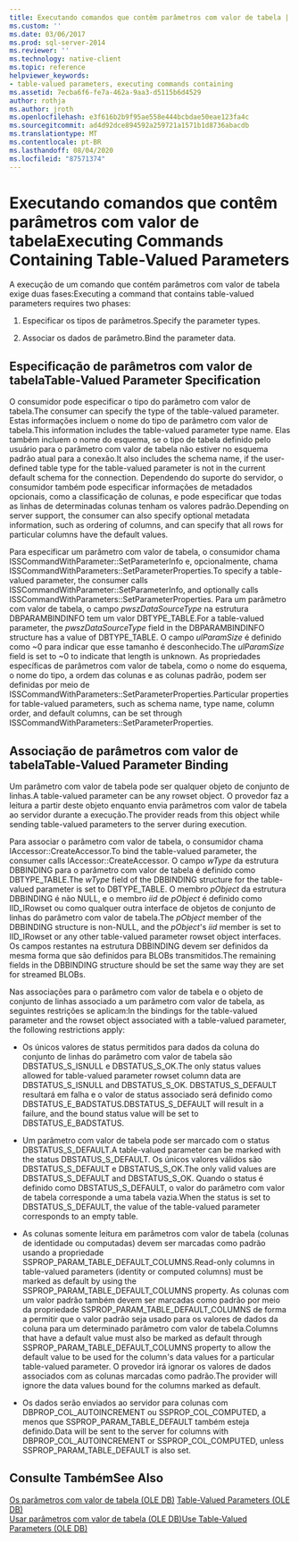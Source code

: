 ```yaml
---
title: Executando comandos que contêm parâmetros com valor de tabela | Microsoft Docs
ms.custom: ''
ms.date: 03/06/2017
ms.prod: sql-server-2014
ms.reviewer: ''
ms.technology: native-client
ms.topic: reference
helpviewer_keywords:
- table-valued parameters, executing commands containing
ms.assetid: 7ecba6f6-fe7a-462a-9aa3-d5115b6d4529
author: rothja
ms.author: jroth
ms.openlocfilehash: e3f616b2b9f95ae558e444bcbdae50eae123fa4c
ms.sourcegitcommit: ad4d92dce894592a259721a1571b1d8736abacdb
ms.translationtype: MT
ms.contentlocale: pt-BR
ms.lasthandoff: 08/04/2020
ms.locfileid: "87571374"
---
```

# <a name="executing-commands-containing-table-valued-parameters"></a><span data-ttu-id="fc48d-102">Executando comandos que contêm parâmetros com valor de tabela</span><span class="sxs-lookup"><span data-stu-id="fc48d-102">Executing Commands Containing Table-Valued Parameters</span></span>
  <span data-ttu-id="fc48d-103">A execução de um comando que contém parâmetros com valor de tabela exige duas fases:</span><span class="sxs-lookup"><span data-stu-id="fc48d-103">Executing a command that contains table-valued parameters requires two phases:</span></span>  
  
1.  <span data-ttu-id="fc48d-104">Especificar os tipos de parâmetros.</span><span class="sxs-lookup"><span data-stu-id="fc48d-104">Specify the parameter types.</span></span>  
  
2.  <span data-ttu-id="fc48d-105">Associar os dados de parâmetro.</span><span class="sxs-lookup"><span data-stu-id="fc48d-105">Bind the parameter data.</span></span>  
  
## <a name="table-valued-parameter-specification"></a><span data-ttu-id="fc48d-106">Especificação de parâmetros com valor de tabela</span><span class="sxs-lookup"><span data-stu-id="fc48d-106">Table-Valued Parameter Specification</span></span>  
 <span data-ttu-id="fc48d-107">O consumidor pode especificar o tipo do parâmetro com valor de tabela.</span><span class="sxs-lookup"><span data-stu-id="fc48d-107">The consumer can specify the type of the table-valued parameter.</span></span> <span data-ttu-id="fc48d-108">Estas informações incluem o nome do tipo de parâmetro com valor de tabela.</span><span class="sxs-lookup"><span data-stu-id="fc48d-108">This information includes the table-valued parameter type name.</span></span> <span data-ttu-id="fc48d-109">Elas também incluem o nome do esquema, se o tipo de tabela definido pelo usuário para o parâmetro com valor de tabela não estiver no esquema padrão atual para a conexão.</span><span class="sxs-lookup"><span data-stu-id="fc48d-109">It also includes the schema name, if the user-defined table type for the table-valued parameter is not in the current default schema for the connection.</span></span> <span data-ttu-id="fc48d-110">Dependendo do suporte do servidor, o consumidor também pode especificar informações de metadados opcionais, como a classificação de colunas, e pode especificar que todas as linhas de determinadas colunas tenham os valores padrão.</span><span class="sxs-lookup"><span data-stu-id="fc48d-110">Depending on server support, the consumer can also specify optional metadata information, such as ordering of columns, and can specify that all rows for particular columns have the default values.</span></span>  
  
 <span data-ttu-id="fc48d-111">Para especificar um parâmetro com valor de tabela, o consumidor chama ISSCommandWithParameter::SetParameterInfo e, opcionalmente, chama ISSCommandWithParameters::SetParameterProperties.</span><span class="sxs-lookup"><span data-stu-id="fc48d-111">To specify a table-valued parameter, the consumer calls ISSCommandWithParameter::SetParameterInfo, and optionally calls ISSCommandWithParameters::SetParameterProperties.</span></span> <span data-ttu-id="fc48d-112">Para um parâmetro com valor de tabela, o campo *pwszDataSourceType* na estrutura DBPARAMBINDINFO tem um valor DBTYPE_TABLE.</span><span class="sxs-lookup"><span data-stu-id="fc48d-112">For a table-valued parameter, the *pwszDataSourceType* field in the DBPARAMBINDINFO structure has a value of DBTYPE_TABLE.</span></span> <span data-ttu-id="fc48d-113">O campo *ulParamSize* é definido como ~0 para indicar que esse tamanho é desconhecido.</span><span class="sxs-lookup"><span data-stu-id="fc48d-113">The *ulParamSize* field is set to ~0 to indicate that length is unknown.</span></span> <span data-ttu-id="fc48d-114">As propriedades específicas de parâmetros com valor de tabela, como o nome do esquema, o nome do tipo, a ordem das colunas e as colunas padrão, podem ser definidas por meio de ISSCommandWithParameters::SetParameterProperties.</span><span class="sxs-lookup"><span data-stu-id="fc48d-114">Particular properties for table-valued parameters, such as schema name, type name, column order, and default columns, can be set through ISSCommandWithParameters::SetParameterProperties.</span></span>  
  
## <a name="table-valued-parameter-binding"></a><span data-ttu-id="fc48d-115">Associação de parâmetros com valor de tabela</span><span class="sxs-lookup"><span data-stu-id="fc48d-115">Table-Valued Parameter Binding</span></span>  
 <span data-ttu-id="fc48d-116">Um parâmetro com valor de tabela pode ser qualquer objeto de conjunto de linhas.</span><span class="sxs-lookup"><span data-stu-id="fc48d-116">A table-valued parameter can be any rowset object.</span></span> <span data-ttu-id="fc48d-117">O provedor faz a leitura a partir deste objeto enquanto envia parâmetros com valor de tabela ao servidor durante a execução.</span><span class="sxs-lookup"><span data-stu-id="fc48d-117">The provider reads from this object while sending table-valued parameters to the server during execution.</span></span>  
  
 <span data-ttu-id="fc48d-118">Para associar o parâmetro com valor de tabela, o consumidor chama IAccessor::CreateAccessor.</span><span class="sxs-lookup"><span data-stu-id="fc48d-118">To bind the table-valued parameter, the consumer calls IAccessor::CreateAccessor.</span></span> <span data-ttu-id="fc48d-119">O campo *wType* da estrutura DBBINDING para o parâmetro com valor de tabela é definido como DBTYPE_TABLE.</span><span class="sxs-lookup"><span data-stu-id="fc48d-119">The *wType* field of the DBBINDING structure for the table-valued parameter is set to DBTYPE_TABLE.</span></span> <span data-ttu-id="fc48d-120">O membro *pObject* da estrutura DBBINDING é não NULL, e o membro *iid* de *pObject* é definido como IID_IRowset ou como qualquer outra interface de objetos de conjunto de linhas do parâmetro com valor de tabela.</span><span class="sxs-lookup"><span data-stu-id="fc48d-120">The *pObject* member of the DBBINDING structure is non-NULL, and the *pObject*'s *iid* member is set to IID_IRowset or any other table-valued parameter rowset object interfaces.</span></span> <span data-ttu-id="fc48d-121">Os campos restantes na estrutura DBBINDING devem ser definidos da mesma forma que são definidos para BLOBs transmitidos.</span><span class="sxs-lookup"><span data-stu-id="fc48d-121">The remaining fields in the DBBINDING structure should be set the same way they are set for streamed BLOBs.</span></span>  
  
 <span data-ttu-id="fc48d-122">Nas associações para o parâmetro com valor de tabela e o objeto de conjunto de linhas associado a um parâmetro com valor de tabela, as seguintes restrições se aplicam:</span><span class="sxs-lookup"><span data-stu-id="fc48d-122">In the bindings for the table-valued parameter and the rowset object associated with a table-valued parameter, the following restrictions apply:</span></span>  
  
-   <span data-ttu-id="fc48d-123">Os únicos valores de status permitidos para dados da coluna do conjunto de linhas do parâmetro com valor de tabela são DBSTATUS_S_ISNULL e DBSTATUS_S_OK.</span><span class="sxs-lookup"><span data-stu-id="fc48d-123">The only status values allowed for table-valued parameter rowset column data are DBSTATUS_S_ISNULL and DBSTATUS_S_OK.</span></span> <span data-ttu-id="fc48d-124">DBSTATUS_S_DEFAULT resultará em falha e o valor de status associado será definido como DBSTATUS_E_BADSTATUS.</span><span class="sxs-lookup"><span data-stu-id="fc48d-124">DBSTATUS_S_DEFAULT will result in a failure, and the bound status value will be set to DBSTATUS_E_BADSTATUS.</span></span>  
  
-   <span data-ttu-id="fc48d-125">Um parâmetro com valor de tabela pode ser marcado com o status DBSTATUS_S_DEFAULT.</span><span class="sxs-lookup"><span data-stu-id="fc48d-125">A table-valued parameter can be marked with the status DBSTATUS_S_DEFAULT.</span></span> <span data-ttu-id="fc48d-126">Os únicos valores válidos são DBSTATUS_S_DEFAULT e DBSTATUS_S_OK.</span><span class="sxs-lookup"><span data-stu-id="fc48d-126">The only valid values are DBSTATUS_S_DEFAULT and DBSTATUS_S_OK.</span></span> <span data-ttu-id="fc48d-127">Quando o status é definido como DBSTATUS_S_DEFAULT, o valor do parâmetro com valor de tabela corresponde a uma tabela vazia.</span><span class="sxs-lookup"><span data-stu-id="fc48d-127">When the status is set to DBSTATUS_S_DEFAULT, the value of the table-valued parameter corresponds to an empty table.</span></span>  
  
-   <span data-ttu-id="fc48d-128">As colunas somente leitura em parâmetros com valor de tabela (colunas de identidade ou computadas) devem ser marcadas como padrão usando a propriedade SSPROP_PARAM_TABLE_DEFAULT_COLUMNS.</span><span class="sxs-lookup"><span data-stu-id="fc48d-128">Read-only columns in table-valued parameters (identity or computed columns) must be marked as default by using the SSPROP_PARAM_TABLE_DEFAULT_COLUMNS property.</span></span> <span data-ttu-id="fc48d-129">As colunas com um valor padrão também devem ser marcadas como padrão por meio da propriedade SSPROP_PARAM_TABLE_DEFAULT_COLUMNS de forma a permitir que o valor padrão seja usado para os valores de dados da coluna para um determinado parâmetro com valor de tabela.</span><span class="sxs-lookup"><span data-stu-id="fc48d-129">Columns that have a default value must also be marked as default through SSPROP_PARAM_TABLE_DEFAULT_COLUMNS property to allow the default value to be used for the column's data values for a particular table-valued parameter.</span></span> <span data-ttu-id="fc48d-130">O provedor irá ignorar os valores de dados associados com as colunas marcadas como padrão.</span><span class="sxs-lookup"><span data-stu-id="fc48d-130">The provider will ignore the data values bound for the columns marked as default.</span></span>  
  
-   <span data-ttu-id="fc48d-131">Os dados serão enviados ao servidor para colunas com DBPROP_COL_AUTOINCREMENT ou SSPROP_COL_COMPUTED, a menos que SSPROP_PARAM_TABLE_DEFAULT também esteja definido.</span><span class="sxs-lookup"><span data-stu-id="fc48d-131">Data will be sent to the server for columns with DBPROP_COL_AUTOINCREMENT or SSPROP_COL_COMPUTED, unless SSPROP_PARAM_TABLE_DEFAULT is also set.</span></span>  
  
## <a name="see-also"></a><span data-ttu-id="fc48d-132">Consulte Também</span><span class="sxs-lookup"><span data-stu-id="fc48d-132">See Also</span></span>  
 <span data-ttu-id="fc48d-133">[Os parâmetros com valor de tabela &#40;OLE DB&#41;](table-valued-parameters-ole-db.md) </span><span class="sxs-lookup"><span data-stu-id="fc48d-133">[Table-Valued Parameters &#40;OLE DB&#41;](table-valued-parameters-ole-db.md) </span></span>  
 [<span data-ttu-id="fc48d-134">Usar parâmetros com valor de tabela &#40;OLE DB&#41;</span><span class="sxs-lookup"><span data-stu-id="fc48d-134">Use Table-Valued Parameters &#40;OLE DB&#41;</span></span>](../native-client-ole-db-how-to/use-table-valued-parameters-ole-db.md)  
  
  
